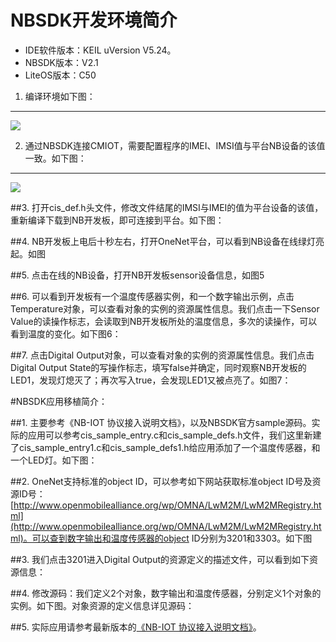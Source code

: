 NBSDK开发环境简介
===

* IDE软件版本：KEIL uVersion V5.24。
* NBSDK版本：V2.1
* LiteOS版本：C50

1. 编译环境如下图：
---
![](https://github.com/lichen0319/LiteOS/tree/align/thirdparty/OneNET/image/1.png)

2. 通过NBSDK连接CMIOT，需要配置程序的IMEI、IMSI值与平台NB设备的该值一致。如下图：
---
![](https://github.com/lichen0319/LiteOS/tree/align/thirdparty/OneNET/image/2.png)

##3. 打开cis_def.h头文件，修改文件结尾的IMSI与IMEI的值为平台设备的该值，重新编译下载到NB开发板，即可连接到平台。如下图：

##4. NB开发板上电后十秒左右，打开OneNet平台，可以看到NB设备在线绿灯亮起。如图

##5. 点击在线的NB设备，打开NB开发板sensor设备信息，如图5

##6. 可以看到开发板有一个温度传感器实例，和一个数字输出示例，点击Temperature对象，可以查看对象的实例的资源属性信息。我们点击一下Sensor Value的读操作标志，会读取到NB开发板所处的温度信息，多次的读操作，可以看到温度的变化。如下图6：

##7. 点击Digital Output对象，可以查看对象的实例的资源属性信息。我们点击Digital Output State的写操作标志，填写false并确定，同时观察NB开发板的LED1，发现灯熄灭了；再次写入true，会发现LED1又被点亮了。如图7：

#NBSDK应用移植简介：

##1. 主要参考《NB-IOT 协议接入说明文档》，以及NBSDK官方sample源码。实际的应用可以参考cis_sample_entry.c和cis_sample_defs.h文件，我们这里新建了cis_sample_entry1.c和cis_sample_defs1.h给应用添加了一个温度传感器，和一个LED灯。如下图：

##2. OneNet支持标准的object ID，可以参考如下网站获取标准object ID号及资源ID号：[http://www.openmobilealliance.org/wp/OMNA/LwM2M/LwM2MRegistry.html](http://www.openmobilealliance.org/wp/OMNA/LwM2M/LwM2MRegistry.html)。可以查到数字输出和温度传感器的object ID分别为3201和3303。如下图

##3. 我们点击3201进入Digital Output的资源定义的描述文件，可以看到如下资源信息：

##4. 修改源码：我们定义2个对象，数字输出和温度传感器，分别定义1个对象的实例。如下图。对象资源的定义信息详见源码：

##5. 实际应用请参考最新版本的[《NB-IOT 协议接入说明文档》]()。